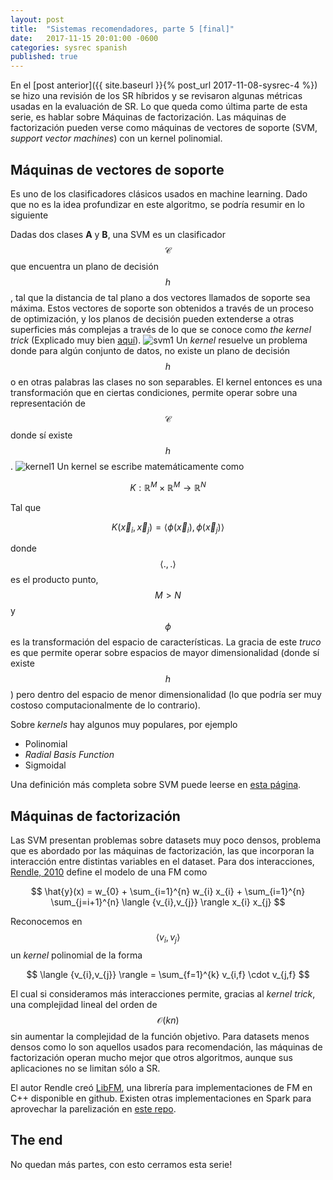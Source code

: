 ```yaml
---
layout: post
title:  "Sistemas recomendadores, parte 5 [final]"
date:   2017-11-15 20:01:00 -0600
categories: sysrec spanish
published: true
---
```

<!-- entry 5, clase al 15.11 -->

En el [post anterior]({{ site.baseurl }}{% post_url 2017-11-08-sysrec-4 %}) se hizo una revisión de los SR híbridos y se revisaron algunas métricas usadas en la evaluación de SR. Lo que queda como última parte de esta serie, es hablar sobre Máquinas de factorización. Las máquinas de factorización pueden verse como máquinas de vectores de soporte (SVM, *support vector machines*) con un kernel polinomial. 

## Máquinas de vectores de soporte

Es uno de los clasificadores clásicos usados en machine learning. Dado que no es la idea profundizar en este algoritmo, se podría resumir en lo siguiente

Dadas dos clases **A** y **B**, una SVM es un clasificador $$\mathcal{C}$$ que encuentra un plano de decisión $$ h $$, tal que la distancia de tal plano a dos vectores llamados de soporte sea máxima. Estos vectores de soporte son obtenidos a través de un proceso de optimización, y los planos de decisión pueden extenderse a otras superficies más complejas a través de lo que se conoce como *the kernel trick* (Explicado muy bien [aquí](http://www.eric-kim.net/eric-kim-net/posts/1/kernel_trick.html)). 
![svm1](https://ml.berkeley.edu/blog/assets/tutorials/2/image_2.png)
Un *kernel* resuelve un problema donde para algún conjunto de datos, no existe un plano de decisión $$ h $$ o en otras palabras las clases no son separables. El kernel entonces es una transformación que en ciertas condiciones, permite operar sobre una representación de $$\mathcal{C}$$ donde sí existe $$ h $$. 
![kernel1](http://www.eric-kim.net/eric-kim-net/posts/1/imgs/data_2d_to_3d.png)
Un kernel se escribe matemáticamente como 

$$ K: \mathbb{R}^M \times \mathbb{R}^M \rightarrow \mathbb{R}^N $$

Tal que 

$$ K(\vec{x}_{i},\vec{x}_{j}) = \langle { \phi(\vec{x}_{i}),\phi(\vec{x}_{j}) } \rangle $$

donde $$\langle .,. \rangle$$ es el producto punto, $$ M > N $$ y $$ \phi $$ es la transformación del espacio de características. La gracia de este *truco* es que permite operar sobre espacios de mayor dimensionalidad (donde sí existe $$h$$) pero dentro del espacio de menor dimensionalidad (lo que podría ser muy costoso computacionalmente de lo contrario). 

Sobre *kernels* hay algunos muy populares, por ejemplo

* Polinomial
* *Radial Basis Function*
* Sigmoidal

Una definición más completa sobre SVM puede leerse en [esta página](https://ml.berkeley.edu/blog/2016/12/24/tutorial-2/).
## Máquinas de factorización

Las SVM presentan problemas sobre datasets muy poco densos, problema que es abordado por las máquinas de factorización, las que incorporan la interacción entre distintas variables en el dataset. Para dos interacciones, [Rendle, 2010](https://www.ismll.uni-hildesheim.de/pub/pdfs/Rendle2010FM.pdf) define el modelo de una FM como

$$ \hat{y}(x) = w_{0} + \sum_{i=1}^{n} w_{i} x_{i} + \sum_{i=1}^{n} \sum_{j=i+1}^{n} \langle {v_{i},v_{j}} \rangle  x_{i} x_{j} $$

Reconocemos en $$ \langle {v_{i},v_{j}} \rangle $$ un *kernel* polinomial de la forma

$$ \langle {v_{i},v_{j}} \rangle = \sum_{f=1}^{k} v_{i,f} \cdot v_{j,f}  $$

El cual si consideramos más interacciones permite, gracias al *kernel trick*, una complejidad lineal del orden de $$ \mathcal{O}(kn) $$ sin aumentar la complejidad de la función objetivo. Para datasets menos densos como lo son aquellos usados para recomendación, las máquinas de factorización operan mucho mejor que otros algoritmos, aunque sus aplicaciones no se limitan sólo a SR.

El autor Rendle creó [LibFM](http://www.libfm.org/), una librería para implementaciones de FM en C++ disponible en github. Existen otras implementaciones en Spark para aprovechar la parelización en [este repo](https://github.com/blebreton/spark-FM-parallelSGD).

## The end
No quedan más partes, con esto cerramos esta serie! 



